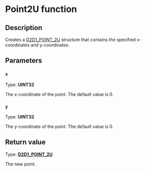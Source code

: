 # Point2U function

## Description

Creates a [D2D1_POINT_2U](https://learn.microsoft.com/windows/desktop/Direct2D/d2d1-point-2u) structure that contains the specified x-coordinates and y-coordinates.

## Parameters

### `x`

Type: **UINT32**

The x-coordinate of the point. The default value is 0.

### `y`

Type: **UINT32**

The y-coordinate of the point. The default value is 0.

## Return value

Type: **[D2D1_POINT_2U](https://learn.microsoft.com/windows/desktop/Direct2D/d2d1-point-2u)**

The new point.